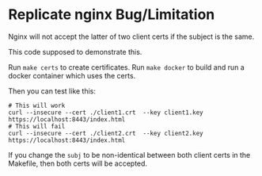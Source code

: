 # Replicate nginx Bug/Limitation

Nginx will not accept the latter of two client certs if the subject is the same.

This code supposed to demonstrate this.

Run `make certs` to create certificates. Run `make docker` to build and run a docker container which
uses the certs.

Then you can test like this:

```
# This will work
curl --insecure --cert ./client1.crt  --key client1.key  https://localhost:8443/index.html
# This will fail
curl --insecure --cert ./client2.crt  --key client2.key  https://localhost:8443/index.html
```

If you change the `subj` to be non-identical between both client certs in the Makefile, then both certs
will be accepted.
